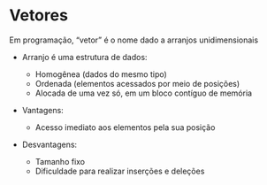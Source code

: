 # Vetores

Em programação, “vetor” é o nome dado a arranjos unidimensionais

- Arranjo é uma estrutura de dados:
    - Homogênea (dados do mesmo tipo)
    - Ordenada (elementos acessados por meio de posições)
    - Alocada de uma vez só, em um bloco contíguo de memória

- Vantagens:
    - Acesso imediato aos elementos pela sua posição

- Desvantagens:
    - Tamanho fixo
    - Dificuldade para realizar inserções e deleções